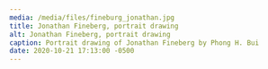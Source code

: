 ```yaml
---
media: /media/files/fineburg_jonathan.jpg
title: Jonathan Fineberg, portrait drawing
alt: Jonathan Fineberg, portrait drawing
caption: Portrait drawing of Jonathan Fineberg by Phong H. Bui
date: 2020-10-21 17:13:00 -0500
---
```


